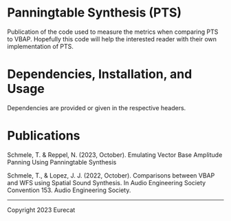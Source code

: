 # Panningtable Synthesis (PTS)

Publication of the code used to measure the metrics when comparing PTS to VBAP.
Hopefully this code will help the interested reader with their own implementation of PTS.

# Dependencies, Installation, and Usage

Dependencies are provided or given in the respective headers.


# Publications

Schmele, T. & Reppel, N. (2023, October). Emulating Vector Base Amplitude Panning Using Panningtable Synthesis

Schmele, T., & Lopez, J. J. (2022, October). Comparisons between VBAP and WFS using Spatial Sound Synthesis. In Audio Engineering Society Convention 153. Audio Engineering Society.

-----------------------

Copyright 2023 Eurecat
